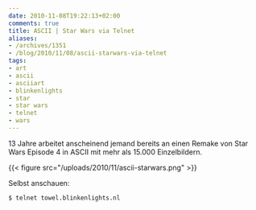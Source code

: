 ```yaml
---
date: 2010-11-08T19:22:13+02:00
comments: true
title: ASCII | Star Wars via Telnet
aliases:
- /archives/1351
- /blog/2010/11/08/ascii-starwars-via-telnet
tags:
- art
- ascii
- asciiart
- blinkenlights
- star
- star wars
- telnet
- wars
---
```


13 Jahre arbeitet anscheinend jemand bereits an einen Remake von Star Wars
Episode 4 in ASCII mit mehr als 15.000 Einzelbildern.

{{< figure src="/uploads/2010/11/ascii-starwars.png" >}}

Selbst anschauen:

```
$ telnet towel.blinkenlights.nl
```
